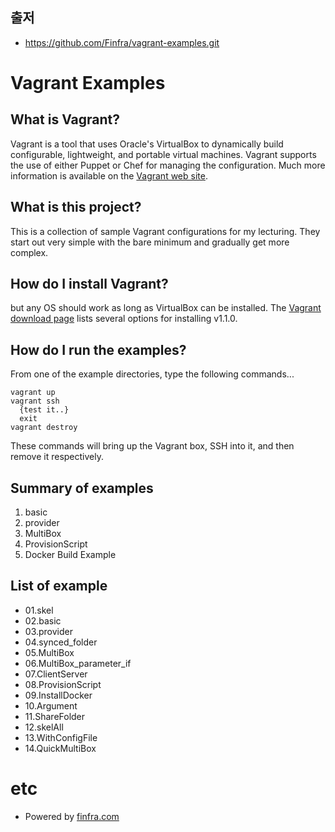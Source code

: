 ## 출저 
* https://github.com/Finfra/vagrant-examples.git

# Vagrant Examples

## What is Vagrant?

Vagrant is a tool that uses Oracle's VirtualBox to dynamically build configurable, lightweight, and portable virtual machines. Vagrant supports the use of either Puppet or Chef for managing the configuration. Much more information is available on the [Vagrant web site](http://www.vagrantup.com).

## What is this project?

This is a collection of sample Vagrant configurations for my lecturing. They start out very simple with the bare minimum and gradually get more complex.

## How do I install Vagrant?

but any OS should work as long as VirtualBox can be installed.  The [Vagrant download page](https://www.vagrantup.com/downloads.html) lists several options for installing v1.1.0.

## How do I run the examples?

From one of the example directories, type the following commands...

```
vagrant up
vagrant ssh
  {test it..}
  exit
vagrant destroy
```

These commands will bring up the Vagrant box, SSH into it, and then remove it respectively.

## Summary of examples

1. basic
2. provider
3. MultiBox
4. ProvisionScript
5. Docker Build Example

## List of example
* 01.skel
* 02.basic
* 03.provider
* 04.synced_folder
* 05.MultiBox
* 06.MultiBox_parameter_if
* 07.ClientServer
* 08.ProvisionScript
* 09.InstallDocker
* 10.Argument
* 11.ShareFolder
* 12.skelAll
* 13.WithConfigFile
* 14.QuickMultiBox

# etc
* Powered by [finfra.com](http://finfra.com)

